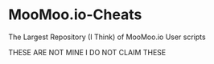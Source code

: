 # MooMoo.io-Cheats
The Largest Repository (I Think) of MooMoo.io User scripts

THESE ARE NOT MINE I DO NOT CLAIM THESE
